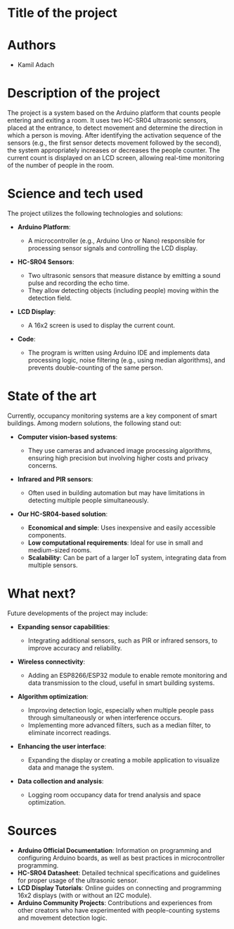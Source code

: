 # Title of the project  

# Authors  
- Kamil Adach  

# Description of the project  
The project is a system based on the Arduino platform that counts people entering and exiting a room. It uses two HC-SR04 ultrasonic sensors, placed at the entrance, to detect movement and determine the direction in which a person is moving. After identifying the activation sequence of the sensors (e.g., the first sensor detects movement followed by the second), the system appropriately increases or decreases the people counter. The current count is displayed on an LCD screen, allowing real-time monitoring of the number of people in the room.  

# Science and tech used  
The project utilizes the following technologies and solutions:  

- **Arduino Platform**:  
  - A microcontroller (e.g., Arduino Uno or Nano) responsible for processing sensor signals and controlling the LCD display.  

- **HC-SR04 Sensors**:  
  - Two ultrasonic sensors that measure distance by emitting a sound pulse and recording the echo time.  
  - They allow detecting objects (including people) moving within the detection field.  

- **LCD Display**:  
  - A 16x2 screen is used to display the current count.  

- **Code**:  
  - The program is written using Arduino IDE and implements data processing logic, noise filtering (e.g., using median algorithms), and prevents double-counting of the same person.  

# State of the art  
Currently, occupancy monitoring systems are a key component of smart buildings. Among modern solutions, the following stand out:  

- **Computer vision-based systems**:  
  - They use cameras and advanced image processing algorithms, ensuring high precision but involving higher costs and privacy concerns.  

- **Infrared and PIR sensors**:  
  - Often used in building automation but may have limitations in detecting multiple people simultaneously.  

- **Our HC-SR04-based solution**:  
  - **Economical and simple**: Uses inexpensive and easily accessible components.  
  - **Low computational requirements**: Ideal for use in small and medium-sized rooms.  
  - **Scalability**: Can be part of a larger IoT system, integrating data from multiple sensors.  

# What next?  
Future developments of the project may include:  

- **Expanding sensor capabilities**:  
  - Integrating additional sensors, such as PIR or infrared sensors, to improve accuracy and reliability.  

- **Wireless connectivity**:  
  - Adding an ESP8266/ESP32 module to enable remote monitoring and data transmission to the cloud, useful in smart building systems.  

- **Algorithm optimization**:  
  - Improving detection logic, especially when multiple people pass through simultaneously or when interference occurs.  
  - Implementing more advanced filters, such as a median filter, to eliminate incorrect readings.  

- **Enhancing the user interface**:  
  - Expanding the display or creating a mobile application to visualize data and manage the system.  

- **Data collection and analysis**:  
  - Logging room occupancy data for trend analysis and space optimization.  

# Sources  
- **Arduino Official Documentation**: Information on programming and configuring Arduino boards, as well as best practices in microcontroller programming.  
- **HC-SR04 Datasheet**: Detailed technical specifications and guidelines for proper usage of the ultrasonic sensor.  
- **LCD Display Tutorials**: Online guides on connecting and programming 16x2 displays (with or without an I2C module).  
- **Arduino Community Projects**: Contributions and experiences from other creators who have experimented with people-counting systems and movement detection logic.  
